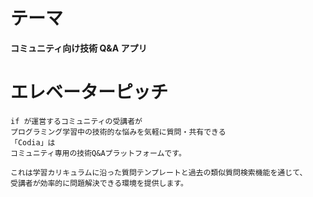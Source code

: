 # テーマ

**コミュニティ向け技術 Q&A アプリ**

# エレベーターピッチ

```
if が運営するコミュニティの受講者が
プログラミング学習中の技術的な悩みを気軽に質問・共有できる
「Codia」は
コミュニティ専用の技術Q&Aプラットフォームです。

これは学習カリキュラムに沿った質問テンプレートと過去の類似質問検索機能を通じて、
受講者が効率的に問題解決できる環境を提供します。
```
